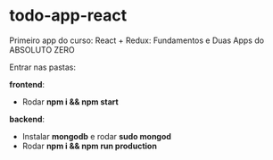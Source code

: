 # todo-app-react
Primeiro app do curso: React + Redux: Fundamentos e Duas Apps do ABSOLUTO ZERO


Entrar nas pastas:

**frontend**: 
- Rodar **npm i && npm start**

**backend**:
- Instalar **mongodb** e rodar **sudo mongod**
- Rodar **npm i && npm run production**
